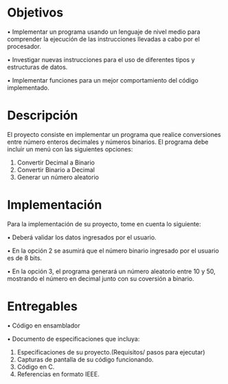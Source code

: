# Objetivos
• Implementar un programa usando un lenguaje de nivel medio para comprender la ejecución de las instrucciones llevadas a cabo por el procesador. 

• Investigar nuevas instrucciones para el uso de diferentes tipos y estructuras de datos. 

• Implementar funciones para un mejor comportamiento del código implementado. 

# Descripción
El proyecto consiste en implementar un programa que realice conversiones entre número enteros
decimales y números binarios. El programa debe incluir un menú con las siguientes opciones:
  1. Convertir Decimal a Binario 
  2. Convertir Binario a Decimal
  3. Generar un número aleatorio 

# Implementación
Para la implementación de su proyecto, tome en cuenta lo siguiente: 

  • Deberá validar los datos ingresados por el usuario. 
  
  • En la opción 2 se asumirá que el número binario ingresado por el usuario es de 8 bits. 
  
  • En la opción 3, el programa generará un número aleatorio entre 10 y 50, mostrando el número en decimal junto con su coversión a binario. 

# Entregables
  • Código en ensamblador
  
  • Documento de especificaciones que incluya:
  
  1. Especificaciones de su proyecto.(Requisitos/ pasos para ejecutar)
  2. Capturas de pantalla de su código funcionando.  
  3. Código en C. 
  4. Referencias en formato IEEE.
